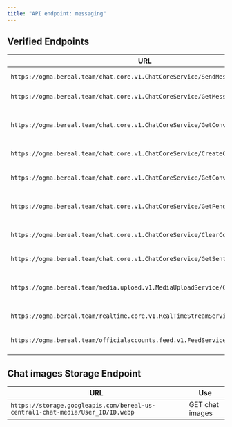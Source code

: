 ```yaml
---
title: "API endpoint: messaging"
---
```


## Verified Endpoints

| URL                                                                             | Use                            |
|---------------------------------------------------------------------------------|--------------------------------|
| `https://ogma.bereal.team/chat.core.v1.ChatCoreService/SendMessage`             | POST message                   |
| `https://ogma.bereal.team/chat.core.v1.ChatCoreService/GetMessages`             | GET message                    |
| `https://ogma.bereal.team/chat.core.v1.ChatCoreService/GetConversationsById`    | GET message with the member id |
| `https://ogma.bereal.team/chat.core.v1.ChatCoreService/CreateConversation`      | POST create a Groups 		   |
| `https://ogma.bereal.team/chat.core.v1.ChatCoreService/GetConversationFeed`     | GET the conversation feed      |
| `https://ogma.bereal.team/chat.core.v1.ChatCoreService/GetPendingInvites`       | GET the pending invitations    |
| `https://ogma.bereal.team/chat.core.v1.ChatCoreService/ClearConversation`       | POST clear message feed        |
| `https://ogma.bereal.team/chat.core.v1.ChatCoreService/GetSentInvites`          | GET invitations                |
| `https://ogma.bereal.team/media.upload.v1.MediaUploadService/CreateUploadUrls`  | POST upload a BeReal in chat   |
| `https://ogma.bereal.team/realtime.core.v1.RealTimeStreamService/Stream`        | GET new uploads                |
| `https://ogma.bereal.team/officialaccounts.feed.v1.FeedService/GetOAFanFeed`    | GET official accounts feed     |

## Chat images Storage Endpoint

| URL                                                                             | Use                            |
|---------------------------------------------------------------------------------|--------------------------------|
| `https://storage.googleapis.com/bereal-us-central1-chat-media/User_ID/ID.webp`  | GET chat images                |
